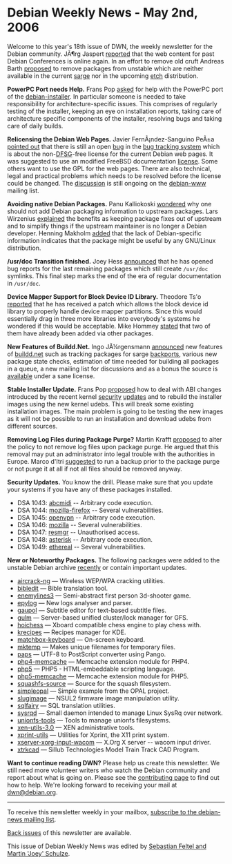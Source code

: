 
Debian Weekly News - May 2nd, 2006
==================================


Welcome to this year's 18th issue of DWN, the weekly newsletter for the
Debian community. JÃ¶rg Jaspert [reported](https://lists.debian.org/debian-devel/2006/02/msg01032.html)
that the web content for past Debian Conferences is online again. In an
effort to remove old cruft Andreas Barth [proposed](https://lists.debian.org/debian-qa/2006/04/msg00067.html) to
remove packages from unstable which are neither available in the current [sarge](https://www.debian.org/releases/sarge/) nor in the upcoming [etch](https://www.debian.org/releases/etch/) distribution.


**PowerPC Port needs Help.** Frans Pop [asked](https://lists.debian.org/debian-powerpc/2006/03/msg00490.html)
for help with the PowerPC port of the [debian-installer](https://www.debian.org/devel/debian-installer/). In particular
someone is needed to take responsibility for architecture-specific issues. This
comprises of regularly testing of the installer, keeping an eye on installation
reports, taking care of architecture specific components of the installer,
resolving bugs and taking care of daily builds.


**Relicensing the Debian Web Pages.** Javier FernÃ¡ndez-Sanguino
PeÃ±a [pointed out](https://lists.debian.org/debian-www/2006/04/msg00126.html) that there is still an open [bug](https://bugs.debian.org/238245) in the [bug tracking system](https://www.debian.org/Bugs/) which is about the non-[DFSG](https://www.debian.org/social_contract#guidelines)-free license for the
current Debian web pages. It was suggested to use an modified FreeBSD
documentation [license](https://www.freebsd.org/copyright/freebsd-doc-license.html).
Some others
want to use the GPL for the web pages. There are also technical, legal
and practical problems which needs to be resolved before the license
could be changed. The [discussion](https://lists.debian.org/debian-www/2006/04/threads.html)
is still ongoing on the [debian-www](https://lists.debian.org/debian-www/) mailing list.


**Avoiding native Debian Packages.** Panu Kalliokoski [wondered](https://lists.debian.org/debian-devel/2006/02/msg01193.html)
why one should not add Debian packaging information to upstream
packages. Lars Wirzenius [explained](https://lists.debian.org/debian-devel/2006/02/msg01194.html)
the benefits as keeping package fixes out of upstream and to simplify
things if the upstream maintainer is no longer a Debian developer.
Henning Makholm [added](https://lists.debian.org/debian-devel/2006/02/msg01207.html)
that the lack of Debian-specific information indicates that the package
might be useful by any GNU/Linux distribution.


**/usr/doc Transition finished.** Joey Hess [announced](https://lists.debian.org/debian-devel/2006/03/msg00166.html)
that he has opened bug reports for the last remaining packages which still
create `/usr/doc` symlinks. This final step marks the end of the
era of regular documentation in `/usr/doc`.


**Device Mapper Support for Block Device ID Library.**
Theodore Ts'o [reported](https://lists.debian.org/debian-devel/2006/03/msg00265.html)
that he has received a patch which allows the block device id library to
properly handle device mapper partitions. Since this would essentially drag
in three more libraries into everybody's systems he wondered if this would be
acceptable. Mike Hommey [stated](https://lists.debian.org/debian-devel/2006/03/msg00267.html)
that two of them have already been added via other packages.


**New Features of Buildd.Net.** Ingo JÃ¼rgensmann [announced](https://lists.debian.org/debian-devel/2006/03/msg00437.html)
new features of [buildd.net](http://www.buildd.net/) such as
tracking packages for sarge [backports](http://www.backports.org/),
various new package state checks, estimation of time needed for building all
packages in a queue, a new mailing list for discussions and as a bonus the
source is [available](http://www.buildd.net/source/) under a sane
license.


**Stable Installer Update.** Frans Pop [proposed](https://lists.debian.org/debian-boot/2006/04/msg00715.html)
how to deal with ABI changes introduced by the recent kernel [security](https://www.debian.org/security/2006/dsa-1018) [updates](https://www.debian.org/security/2006/dsa-1017) and to rebuild the installer
images using the new kernel udebs. This will break some existing installation
images. The main problem is going to be testing the new images as it will not
be possible to run an installation and download udebs from different
sources.


**Removing Log Files during Package Purge?** Martin Krafft [proposed](https://lists.debian.org/debian-devel/2006/03/msg00688.html)
to alter the policy to not remove log files upon package purge. He argued that
this removal may put an administrator into legal trouble with the authorities in
Europe. Marco d'Itri [suggested](https://lists.debian.org/debian-devel/2006/03/msg00691.html)
to run a backup prior to the package purge or not purge it at all if not all
files should be removed anyway.


**Security Updates.** You know the drill. Please make sure
that you update your systems if you have any of these packages installed.


* DSA 1043: [abcmidi](https://www.debian.org/security/2006/dsa-1043) --
 Arbitrary code execution.
* DSA 1044: [mozilla-firefox](https://www.debian.org/security/2006/dsa-1044) --
 Several vulnerabilities.
* DSA 1045: [openvpn](https://www.debian.org/security/2006/dsa-1045) --
 Arbitrary code execution.
* DSA 1046: [mozilla](https://www.debian.org/security/2006/dsa-1046) --
 Several vulnerabilities.
* DSA 1047: [resmgr](https://www.debian.org/security/2006/dsa-1047) --
 Unauthorised access.
* DSA 1048: [asterisk](https://www.debian.org/security/2006/dsa-1048) --
 Arbitrary code execution.
* DSA 1049: [ethereal](https://www.debian.org/security/2006/dsa-1049) --
 Several vulnerabilities.


**New or Noteworthy Packages.** The following packages were
added to the unstable Debian archive [recently](https://packages.debian.org/unstable/newpkg_main) or contain
important updates.


* [aircrack-ng](https://packages.debian.org/unstable/net/aircrack-ng)
 — Wireless WEP/WPA cracking utilities.
* [bibledit](https://packages.debian.org/unstable/gnome/bibledit)
 — Bible translation tool.
* [enemylines3](https://packages.debian.org/unstable/games/enemylines3)
 — Semi-abstract first person 3d-shooter game.
* [epylog](https://packages.debian.org/unstable/python/epylog)
 — New logs analyser and parser.
* [gaupol](https://packages.debian.org/unstable/gnome/gaupol)
 — Subtitle editor for text-based subtitle files.
* [gulm](https://packages.debian.org/unstable/admin/gulm)
 — Server-based unified cluster/lock manager for GFS.
* [hoichess](https://packages.debian.org/unstable/games/hoichess)
 — Xboard compatible chess engine to play chess with.
* [krecipes](https://packages.debian.org/unstable/kde/krecipes)
 — Recipes manager for KDE.
* [matchbox-keyboard](https://packages.debian.org/unstable/embedded/matchbox-keyboard)
 — On-screen keyboard.
* [mktemp](https://packages.debian.org/unstable/utils/mktemp)
 — Makes unique filenames for temporary files.
* [paps](https://packages.debian.org/unstable/text/paps)
 — UTF-8 to PostScript converter using Pango.
* [php4-memcache](https://packages.debian.org/unstable/web/php4-memcache)
 — Memcache extension module for PHP4.
* [php5](https://packages.debian.org/unstable/web/php5)
 — PHP5 - HTML-embeddable scripting language.
* [php5-memcache](https://packages.debian.org/unstable/web/php5-memcache)
 — Memcache extension module for PHP5.
* [squashfs-source](https://packages.debian.org/unstable/admin/squashfs-source)
 — Source for the squash filesystem.
* [simpleopal](https://packages.debian.org/unstable/comm/simpleopal)
 — Simple example from the OPAL project.
* [slugimage](https://packages.debian.org/unstable/admin/slugimage)
 — NSUL2 firmware image manipulation utility.
* [sqlfairy](https://packages.debian.org/unstable/perl/sqlfairy)
 — SQL translation utilities.
* [sysrqd](https://packages.debian.org/unstable/admin/sysrqd)
 — Small daemon intended to manage Linux SysRq over network.
* [unionfs-tools](https://packages.debian.org/unstable/misc/unionfs-tools)
 — Tools to manage unionfs filesystems.
* [xen-utils-3.0](https://packages.debian.org/unstable/misc/xen-utils-3.0)
 — XEN administrative tools.
* [xprint-utils](https://packages.debian.org/unstable/x11/xprint-utils)
 — Utilities for Xprint, the X11 print system.
* [xserver-xorg-input-wacom](https://packages.debian.org/unstable/x11/xserver-xorg-input-wacom)
 — X.Org X server -- wacom input driver.
* [xtrkcad](https://packages.debian.org/unstable/editors/xtrkcad)
 — Sillub Technologies Model Train Track CAD Program.


**Want to continue reading DWN?** Please help us create this
newsletter. We still need more volunteer writers who watch the Debian
community and report about what is going on. Please see the [contributing page](https://www.debian.org/News/weekly/contributing) to find out how
to help. We're looking forward to receiving your mail at [dwn@debian.org](mailto:dwn@debian.org).




---



 To receive this newsletter weekly in your mailbox, [subscribe to the debian-news mailing list](https://lists.debian.org/debian-news/).



[Back issues](https://www.debian.org/News/weekly/) of this newsletter are available.



This issue of Debian Weekly News was edited by [Sebastian Feltel and Martin 'Joey' Schulze](mailto:dwn@debian.org).




